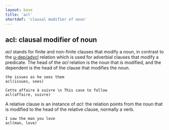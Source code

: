 ```yaml
---
layout: base
title: 'acl'
shortdef: 'clausal modifier of noun'
---
```


## acl: clausal modifier of noun

*acl* stands for finite and non-finite clauses that modify a noun, in contrast to the [u-dep/advcl](advcl) relation which is used for adverbial clauses that modify a predicate. The head of the *acl* relation is the noun that is modified, and the dependent is the head of the clause that modifies the noun.

~~~ sdparse
the issues as he sees them
acl(issues, sees)
~~~

~~~ sdparse
Cette affaire à suivre \n This case to follow 
acl(affaire, suivre)
~~~

A relative clause is an instance of *acl*: the relation points from the noun that is modified to the head of
the relative clause, normally a verb.

~~~ sdparse
I saw the man you love
acl(man, love)
~~~
